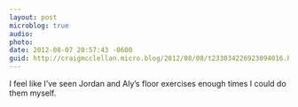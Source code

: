 ```yaml
---
layout: post
microblog: true
audio: 
photo: 
date: 2012-08-07 20:57:43 -0600
guid: http://craigmcclellan.micro.blog/2012/08/08/t233034226923094016.html
---
```

I feel like I’ve seen Jordan and Aly’s floor exercises enough times I could do them myself.
